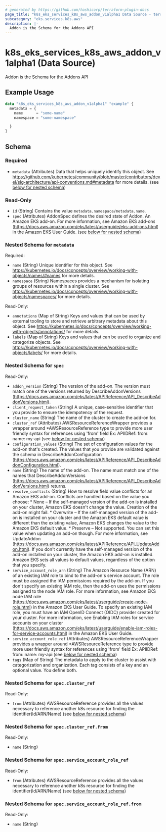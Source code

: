 ```yaml
---
# generated by https://github.com/hashicorp/terraform-plugin-docs
page_title: "k8s_eks_services_k8s_aws_addon_v1alpha1 Data Source - terraform-provider-k8s"
subcategory: "eks.services.k8s.aws"
description: |-
  Addon is the Schema for the Addons API
---
```


# k8s_eks_services_k8s_aws_addon_v1alpha1 (Data Source)

Addon is the Schema for the Addons API

## Example Usage

```terraform
data "k8s_eks_services_k8s_aws_addon_v1alpha1" "example" {
  metadata = {
    name      = "some-name"
    namespace = "some-namespace"

  }
}
```

<!-- schema generated by tfplugindocs -->
## Schema

### Required

- `metadata` (Attributes) Data that helps uniquely identify this object. See https://github.com/kubernetes/community/blob/master/contributors/devel/sig-architecture/api-conventions.md#metadata for more details. (see [below for nested schema](#nestedatt--metadata))

### Read-Only

- `id` (String) Contains the value `metadata.namespace/metadata.name`.
- `spec` (Attributes) AddonSpec defines the desired state of Addon.  An Amazon EKS add-on. For more information, see Amazon EKS add-ons (https://docs.aws.amazon.com/eks/latest/userguide/eks-add-ons.html) in the Amazon EKS User Guide. (see [below for nested schema](#nestedatt--spec))

<a id="nestedatt--metadata"></a>
### Nested Schema for `metadata`

Required:

- `name` (String) Unique identifier for this object. See https://kubernetes.io/docs/concepts/overview/working-with-objects/names/#names for more details.
- `namespace` (String) Namespaces provides a mechanism for isolating groups of resources within a single cluster. See https://kubernetes.io/docs/concepts/overview/working-with-objects/namespaces/ for more details.

Read-Only:

- `annotations` (Map of String) Keys and values that can be used by external tooling to store and retrieve arbitrary metadata about this object. See https://kubernetes.io/docs/concepts/overview/working-with-objects/annotations/ for more details.
- `labels` (Map of String) Keys and values that can be used to organize and categorize objects. See https://kubernetes.io/docs/concepts/overview/working-with-objects/labels/ for more details.


<a id="nestedatt--spec"></a>
### Nested Schema for `spec`

Read-Only:

- `addon_version` (String) The version of the add-on. The version must match one of the versions returned by DescribeAddonVersions (https://docs.aws.amazon.com/eks/latest/APIReference/API_DescribeAddonVersions.html).
- `client_request_token` (String) A unique, case-sensitive identifier that you provide to ensure the idempotency of the request.
- `cluster_name` (String) The name of the cluster to create the add-on for.
- `cluster_ref` (Attributes) AWSResourceReferenceWrapper provides a wrapper around *AWSResourceReference type to provide more user friendly syntax for references using 'from' field Ex: APIIDRef:  from: name: my-api (see [below for nested schema](#nestedatt--spec--cluster_ref))
- `configuration_values` (String) The set of configuration values for the add-on that's created. The values that you provide are validated against the schema in DescribeAddonConfiguration (https://docs.aws.amazon.com/eks/latest/APIReference/API_DescribeAddonConfiguration.html).
- `name` (String) The name of the add-on. The name must match one of the names that DescribeAddonVersions (https://docs.aws.amazon.com/eks/latest/APIReference/API_DescribeAddonVersions.html) returns.
- `resolve_conflicts` (String) How to resolve field value conflicts for an Amazon EKS add-on. Conflicts are handled based on the value you choose:  * None – If the self-managed version of the add-on is installed on your cluster, Amazon EKS doesn't change the value. Creation of the add-on might fail.  * Overwrite – If the self-managed version of the add-on is installed on your cluster and the Amazon EKS default value is different than the existing value, Amazon EKS changes the value to the Amazon EKS default value.  * Preserve – Not supported. You can set this value when updating an add-on though. For more information, see UpdateAddon (https://docs.aws.amazon.com/eks/latest/APIReference/API_UpdateAddon.html).  If you don't currently have the self-managed version of the add-on installed on your cluster, the Amazon EKS add-on is installed. Amazon EKS sets all values to default values, regardless of the option that you specify.
- `service_account_role_arn` (String) The Amazon Resource Name (ARN) of an existing IAM role to bind to the add-on's service account. The role must be assigned the IAM permissions required by the add-on. If you don't specify an existing IAM role, then the add-on uses the permissions assigned to the node IAM role. For more information, see Amazon EKS node IAM role (https://docs.aws.amazon.com/eks/latest/userguide/create-node-role.html) in the Amazon EKS User Guide.  To specify an existing IAM role, you must have an IAM OpenID Connect (OIDC) provider created for your cluster. For more information, see Enabling IAM roles for service accounts on your cluster (https://docs.aws.amazon.com/eks/latest/userguide/enable-iam-roles-for-service-accounts.html) in the Amazon EKS User Guide.
- `service_account_role_ref` (Attributes) AWSResourceReferenceWrapper provides a wrapper around *AWSResourceReference type to provide more user friendly syntax for references using 'from' field Ex: APIIDRef:  from: name: my-api (see [below for nested schema](#nestedatt--spec--service_account_role_ref))
- `tags` (Map of String) The metadata to apply to the cluster to assist with categorization and organization. Each tag consists of a key and an optional value. You define both.

<a id="nestedatt--spec--cluster_ref"></a>
### Nested Schema for `spec.cluster_ref`

Read-Only:

- `from` (Attributes) AWSResourceReference provides all the values necessary to reference another k8s resource for finding the identifier(Id/ARN/Name) (see [below for nested schema](#nestedatt--spec--cluster_ref--from))

<a id="nestedatt--spec--cluster_ref--from"></a>
### Nested Schema for `spec.cluster_ref.from`

Read-Only:

- `name` (String)



<a id="nestedatt--spec--service_account_role_ref"></a>
### Nested Schema for `spec.service_account_role_ref`

Read-Only:

- `from` (Attributes) AWSResourceReference provides all the values necessary to reference another k8s resource for finding the identifier(Id/ARN/Name) (see [below for nested schema](#nestedatt--spec--service_account_role_ref--from))

<a id="nestedatt--spec--service_account_role_ref--from"></a>
### Nested Schema for `spec.service_account_role_ref.from`

Read-Only:

- `name` (String)
